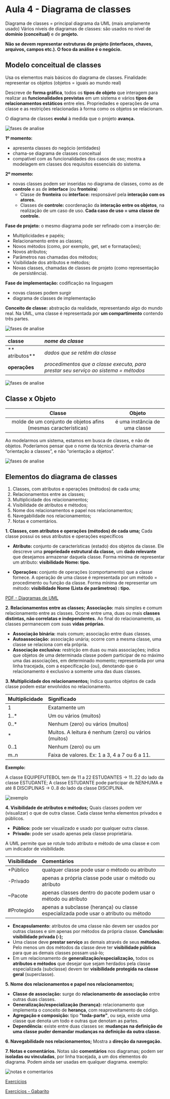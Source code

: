 # Aula 4 - Diagrama de classes

Diagrama de classes = principal diagrama da UML (mais amplamente usado)
Vários níveis de diagramas de classes: são usados no nível de **domínio (conceitual)** e de **projeto.**

**Não se devem representar estruturas de projeto (interfaces, chaves, arquivos, campos etc.).  O foco da análise é o negócio.**


## Modelo conceitual de classes

Usa os elementos mais básicos do diagrama de classes.
Finalidade: representar os objetos (objetos = iguais ao mundo real)

Descreve de **forma gráfica**, todos os **tipos de objeto** que interagem para realizar as **funcionalidades previstas** em um sistema e vários **tipos de relacionamentos estáticos** entre eles.
Propriedades e operações de uma classe e as restrições relacionadas à forma como os objetos se relacionam.

O diagrama de classes **evolui** à medida que o projeto **avança.**


![fases de analise](../../media/modelagem_de_sistemas/aula04/img/img008.png)

**1º momento:**

- apresenta classes do negócio (entidades)
- chama-se diagrama de classes conceitual
- compatível com as funcionalidades dos casos de uso; mostra a modelagem em classes dos requisitos essenciais do sistema.


**2º momento:**

- novas classes podem ser inseridas no diagrama de classes, como as de **controle** e as de **interface** (ou **fronteira**)
    - Classe de **fronteira** ou **interface:** responsável pela **interação com os atores.**
    - Classes de **controle:** coordenação da **interação entre os objetos**, na realização de um caso de uso. **Cada caso de uso = uma classe de controle.**

**Fase de projeto:** o mesmo diagrama pode ser refinado com a inserção de:

- Multiplicidades e papéis;
- Relacionamento entre as classes;
- Novos métodos (como, por exemplo, get, set e formatações);
- Novos atributos;
- Parâmetros nas chamadas dos métodos;
- Visibilidade dos atributos e métodos;
- Novas classes, chamadas de classes de projeto (como representação de persistência).

**Fase de implementação:** codificação na linguagem

- novas classes podem surgir
- diagrama de classes de implementação

**Conceito de classe:** abstração da realidade, representando algo do mundo real.
Na UML, uma classe é representada por **um compartimento** contendo três partes.

![fases de analise](../../media/modelagem_de_sistemas/aula04/img/img009.png)


|**classe**    |*nome da classe*|
|:-------|:-------|
|** atributos**|*dados que se retêm da classe*|
|**operações** |*procedimentos que a classe executa, para prestar seu serviço ao sistema = métodos*|


![fases de analise](../../media/modelagem_de_sistemas/aula04/img/img010.png)

## Classe x Objeto

|**Classe**    |**Objeto**|
|:-------:|:-------:|
|molde de um conjunto de objetos afins (mesmas características)| é uma instância de uma classe|

Ao modelarmos um sistema, estamos em busca de classes, e não de objetos. Poderíamos pensar que o nome da técnica deveria chamar-se “orientação a classes”, e não “orientação a objetos”.

![fases de analise](../../media/modelagem_de_sistemas/aula04/img/img011.png)

## Elementos do diagrama de classes
1. Classes, com atributos e operações (métodos) de cada uma;
2. Relacionamentos entre as classes;
3. Multiplicidade dos relacionamentos;
4. Visibilidade de atributos e métodos;
5. Nome dos relacionamentos e papel nos relacionamentos;
6. Navegabilidade nos relacionamentos;
7. Notas e comentários.


**1. Classes, com atributos e operações (métodos) de cada uma;**
Cada classe possui os seus atributos e operações específicos

- **Atributo:** conjunto de características (estado) dos objetos da classe. Ele descreve uma **propriedade estrutural da classe,** um **dado relevante** que desejamos armazenar daquela classe. Forma mínima de representar um atributo: **visibilidade Nome: tipo.**

- **Operações:** conjunto de operações (comportamento) que a classe fornece. A operação de uma classe é representada por um método = procedimento ou função da classe. Forma mínima de representar um método: **visibilidade Nome (Lista de parâmetros) : tipo.**

[PDF - Diagramas de UML](../../media/modelagem_de_sistemas/aula04/pdf/atributos_e_operacoes.pdf)


**2. Relacionamentos entre as classes;**
**Associação:** mais simples e comum relacionamento entre as classes. Ocorre entre uma, duas ou mais **classes distintas, não correlatas e independentes.** Ao final do relacionamento, as classes permanecem com suas **vidas próprias.**

- **Associação binária:** mais comum; associação entre duas classes.
- **Autoassociação:** associação unária; ocorre com a mesma classe, uma classe se relaciona com ela própria.
- **Associação exclusiva:** restrição em duas ou mais associações; indica que objetos de uma determinada classe podem participar de no máximo uma das associações, em determinado momento; representada por uma linha tracejada, com a especificação {ou}, denotando que o relacionamento é exclusivo a somente uma das duas classes.

**3. Multiplicidade dos relacionamentos;**
Indica quantos objetos de cada classe podem estar envolvidos no relacionamento.


|**Multiplicidade**|**Significado**|
|:------------------|:---------------|
|1|Exatamente um|
|1..*|Um ou vários (muitos)|
|0..*|Nenhum (zero) ou vários (muitos)|
|*|Muitos. A leitura é nenhum (zero) ou vários (muitos)|
|0..1|Nenhum (zero) ou um|
|m..n|Faixa de valores. Ex: 1 a 3, 4 a 7 ou 6 a 11.|

**Exemplo:**

A classe EQUIPEFUTEBOL tem de 11 a 22 ESTUDANTES -> 11..22 do lado da classe ESTUDANTE;
A classe ESTUDANTE pode participar de NENHUMA e até 8 DISCIPLINAS -> 0..8 do lado da classe DISCIPLINA.

![exemplo](../../media/modelagem_de_sistemas/aula04/img/img012.png)

**4. Visibilidade de atributos e métodos;**
Quais classes podem ver (visualizar) o que de outra classe. Cada classe tenha elementos privados e públicos.

- **Público:** pode ser visualizado e usado por qualquer outra classe.
- **Privado:** pode ser usado apenas pela classe proprietária.

A UML permite que se rotule todo atributo e método de uma classe e com um indicador de visibilidade.


|Visibilidade|Comentários|
|:-----------|:----------|
|+Público|qualquer classe pode usar o método ou atributo|
|-Privado|apenas a própria classe pode usar o método ou atributo|
|~Pacote|apenas classes dentro do pacote podem usar o método ou atributo|
|#Protegido|apenas a subclasse (herança) ou classe especializada pode usar o atributo ou método|

- **Encapsulamento:** atributos de uma classe não devem ser usados por outras classes e sim apenas por métodos da própria classe. **Conclusão: visibilidade privada (-);**
- Uma classe deve **prestar serviço** as demais através de seus **métodos.** Pelo menos um dos métodos da classe deve ter **visibilidade pública** para que as demais classes possam usá-lo;
- Em um relacionamento de **generalização/especialização,** todos os **atributos e métodos** que desejar que sejam herdados pela classe especializada (subclasse) devem ter **visibilidade protegida na classe geral** (superclasse).


**5. Nome dos relacionamentos e papel nos relacionamentos;**

- **Classe de associação:** surge do **relacionamento de associação** entre outras duas classes.
- **Generalização/especialização (herança):** relacionamento que implementa o conceito de **herança**, com reaproveitamento de código.
- **Agregação e composição:** tipo **"toda-parte"**, ou seja, existe uma classe que denota um todo e outras que denotam as partes.
- **Dependência:** existe entre duas classes se: **mudanças na definição de uma classe puder demandar mudanças na definição da outra classe.**

**6. Navegabilidade nos relacionamentos;**
Mostra a **direção da navegação.**

**7. Notas e comentários.**
Notas são **comentários** nos diagramas; podem ser **isoladas ou vinculadas**, por linha tracejada, a um dos elementos do diagrama. Podem ainda ser usadas em qualquer diagrama.
exemplo:

![notas e comentarios](../../media/modelagem_de_sistemas/aula04/img/img013.png)

[Exercícios](../../media/modelagem_de_sistemas/aula04/pdf/exe.pdf)

[Exercícios - Gabarito](../../media/modelagem_de_sistemas/aula04/pdf/exe_gabarito.pdf)
